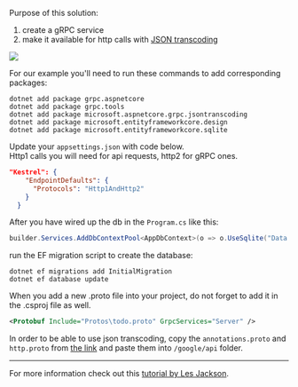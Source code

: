 Purpose of this solution:
1. create a gRPC service
2. make it available for http calls with <a href="https://learn.microsoft.com/en-us/aspnet/core/grpc/json-transcoding?view=aspnetcore-7.0">JSON transcoding</a>

<img src="https://github.com/aramzham/Learning_materials/assets/25085025/933f5172-b25e-4999-a403-fb4bf79a6f1a"/>

For our example you'll need to run these commands to add corresponding packages:
```shell
dotnet add package grpc.aspnetcore
dotnet add package grpc.tools
dotnet add package microsoft.aspnetcore.grpc.jsontranscoding
dotnet add package microsoft.entityframeworkcore.design
dotnet add package microsoft.entityframeworkcore.sqlite
```

Update your ```appsettings.json``` with code below.<br/>
Http1 calls you will need for api requests, http2 for gRPC ones.
```json lines
"Kestrel": {
    "EndpointDefaults": {
      "Protocols": "Http1AndHttp2"
    }
  }
```

After you have wired up the db in the ```Program.cs``` like this:<br/>
```csharp
builder.Services.AddDbContextPool<AppDbContext>(o => o.UseSqlite("Data Source=ToDoDatabase.db"));
```
run the EF migration script to create the database:
```shell
dotnet ef migrations add InitialMigration
dotnet ef database update
```

When you add a new .proto file into your project, do not forget to add it in the .csproj file as well.
```xml
<Protobuf Include="Protos\todo.proto" GrpcServices="Server" />
```

In order to be able to use json transcoding, copy the ```annotations.proto``` and ```http.proto``` from <a href="https://learn.microsoft.com/en-us/aspnet/core/grpc/json-transcoding?view=aspnetcore-7.0">the link</a> and paste them into ```/google/api``` folder.

<hr>

For more information check out this <a href="https://www.youtube.com/watch?v=Rqz9XiSqH3E">tutorial by Les Jackson</a>.